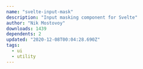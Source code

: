 ```yaml
---
name: "svelte-input-mask"
description: "Input masking component for Svelte"
author: "Nik Mostovoy"
downloads: 1439
dependents: 2
updated: "2020-12-08T00:04:28.690Z"
tags: 
  - ui
  - utility
---
```

